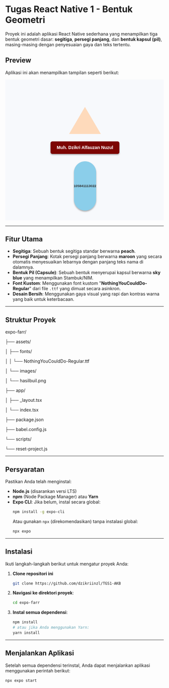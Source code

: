 # Tugas React Native 1 - Bentuk Geometri

Proyek ini adalah aplikasi React Native sederhana yang menampilkan tiga bentuk geometri dasar: **segitiga**, **persegi panjang**, dan **bentuk kapsul (pil)**, masing-masing dengan penyesuaian gaya dan teks tertentu.

## Preview

Aplikasi ini akan menampilkan tampilan seperti berikut:

![Preview](assets/images/hasilbuil.png)

---

## Fitur Utama

* **Segitiga**: Sebuah bentuk segitiga standar berwarna **peach**.
* **Persegi Panjang**: Kotak persegi panjang berwarna **maroon** yang secara otomatis menyesuaikan lebarnya dengan panjang teks nama di dalamnya.
* **Bentuk Pil (Capsule)**: Sebuah bentuk menyerupai kapsul berwarna **sky blue** yang menampilkan Stambuk/NIM.
* **Font Kustom**: Menggunakan font kustom "**NothingYouCouldDo-Regular**" dari file `.ttf` yang dimuat secara asinkron.
* **Desain Bersih**: Menggunakan gaya visual yang rapi dan kontras warna yang baik untuk keterbacaan.

---

## Struktur Proyek
expo-farr/

├── assets/

│   ├── fonts/

│   │   └── NothingYouCouldDo-Regular.ttf

│   └── images/

│       └── hasilbuil.png

├── app/

│   ├── _layout.tsx

│   └── index.tsx

├── package.json

├── babel.config.js

└── scripts/

└── reset-project.js

---

## Persyaratan

Pastikan Anda telah menginstal:

* **Node.js** (disarankan versi LTS)
* **npm** (Node Package Manager) atau **Yarn**
* **Expo CLI**: Jika belum, instal secara global:
    ```bash
    npm install -g expo-cli
    ```
    Atau gunakan `npx` (direkomendasikan) tanpa instalasi global:
    ```bash
    npx expo
    ```

---

## Instalasi

Ikuti langkah-langkah berikut untuk mengatur proyek Anda:

1.  **Clone repositori ini** 
    ```bash
    git clone https://github.com/dzikriinzl/TGS1-AKB
    ```
2.  **Navigasi ke direktori proyek**:
    ```bash
    cd expo-farr
    ```
3.  **Instal semua dependensi**:
    ```bash
    npm install
    # atau jika Anda menggunakan Yarn:
    yarn install
    ```

---

## Menjalankan Aplikasi

Setelah semua dependensi terinstal, Anda dapat menjalankan aplikasi menggunakan perintah berikut:

```bash
npx expo start
